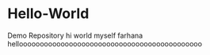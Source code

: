 # Hello-World
Demo Repository
hi world myself farhana
helloooooooooooooooooooooooooooooooooooooooooooo
